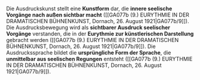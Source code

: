 
Die Ausdruckskunst stellt eine **Kunstform** dar, die **innere seelische Vorgänge nach außen sichtbar macht** ([[GA077b (9.) EURYTHMIE IN DER DRAMATISCHEN BÜHNENKUNST, Dornach, 26. August 1921|GA077b/9]]).  Die Ausdrucksbewegung wird als **sichtbarer Ausdruck seelischer Vorgänge** verstanden, die in der **Eurythmie zur künstlerischen Darstellung** gebracht werden ([[GA077b (9.) EURYTHMIE IN DER DRAMATISCHEN BÜHNENKUNST, Dornach, 26. August 1921|GA077b/9]]). Die Ausdruckssprache bildet die **ursprüngliche Form der Sprache**, die **unmittelbar aus seelischen Regungen** entsteht ([[GA077b (9.) EURYTHMIE IN DER DRAMATISCHEN BÜHNENKUNST, Dornach, 26. August 1921|GA077b/9]]).